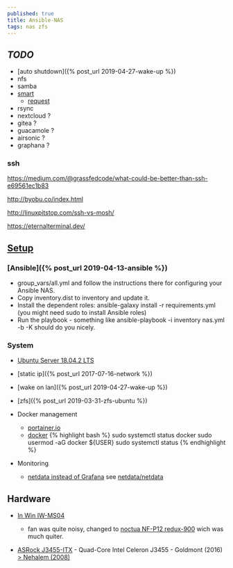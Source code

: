 ```yaml
---
published: true
title: Ansible-NAS
tags: nas zfs
---
```

## _TODO_
- [auto shutdown]({% post_url 2019-04-27-wake-up %})
- nfs
- samba
- [smart](https://help.ubuntu.com/community/Smartmontools)
	- [request](https://github.com/davestephens/ansible-nas/issues/2)
- rsync
- nextcloud ?
- gitea ?
- guacamole ?
- airsonic ?
- graphana ?


### ssh
https://medium.com/@grassfedcode/what-could-be-better-than-ssh-e69561ec1b83

http://byobu.co/index.html

http://linuxpitstop.com/ssh-vs-mosh/

https://eternalterminal.dev/
 
## [Setup](https://github.com/davestephens/ansible-nas)

### [Ansible]({% post_url 2019-04-13-ansible %})
- group_vars/all.yml and follow the instructions there for configuring your Ansible NAS.
- Copy inventory.dist to inventory and update it.
- Install the dependent roles: ansible-galaxy install -r requirements.yml (you might need sudo to install Ansible roles)
- Run the playbook - something like ansible-playbook -i inventory nas.yml -b -K should do you nicely.

### System
- [Ubuntu Server 18.04.2 LTS](https://www.ubuntu.com/download/server)
- [static ip]({% post_url 2017-07-16-network %})
- [wake on lan]({% post_url 2019-04-27-wake-up %})
- [zfs]({% post_url 2019-03-31-zfs-ubuntu %})

- Docker management
	- [portainer.io](https://www.portainer.io/installation/)
	- [docker](https://www.digitalocean.com/community/tutorials/how-to-install-and-use-docker-on-ubuntu-18-04)
{% highlight bash %}
sudo systemctl status docker
sudo usermod -aG docker ${USER}
sudo systemctl status
{% endhighlight %}

- Monitoring
	- [netdata instead of Grafana](https://github.com/davestephens/ansible-nas/issues/8) see [netdata/netdata](https://github.com/netdata/netdata)


## Hardware

- [In Win IW-MS04](https://proclockers.com/reviews/computer-cases/in-win-iw-ms04-mini-server-case-review?nopaging=1)
	- fan was quite noisy, changed to [noctua NF-P12 redux-900](https://www.amazon.fr/gp/product/B07C5KZX85/ref=ppx_yo_dt_b_asin_title_o04_s00?ie=UTF8&psc=1) wich was much quiter.
    
- [ASRock J3455-ITX](https://www.ldlc.com/fiche/PB00217669.html) - Quad-Core Intel Celeron J3455 - Goldmont (2016) [> Nehalem (2008)](https://en.wikipedia.org/wiki/List_of_Intel_CPU_microarchitectures)

